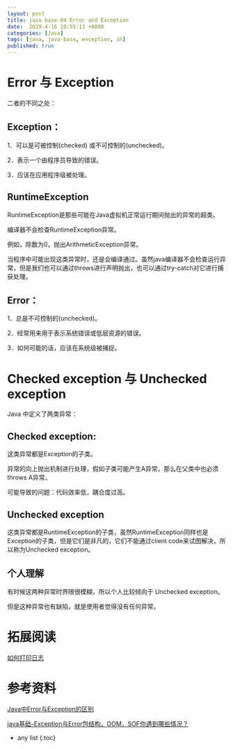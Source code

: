 ```yaml
---
layout: post
title: java base-04 Error and Exception
date:  2019-4-16 10:55:13 +0800
categories: [Java]
tags: [java, java-base, exception, sh]
published: true
---
```


# Error 与 Exception

二者的不同之处：

## Exception：

1．可以是可被控制(checked) 或不可控制的(unchecked)。

2．表示一个由程序员导致的错误。

3．应该在应用程序级被处理。

## RuntimeException

RuntimeException是那些可能在Java虚拟机正常运行期间抛出的异常的超类。

编译器不会检查RuntimeException异常。

例如，除数为0，抛出ArithmeticException异常。

当程序中可能出现这类异常时，还是会编译通过。虽然java编译器不会检查运行异常，但是我们也可以通过throws进行声明抛出，也可以通过try-catch对它进行捕获处理。

## Error：

1．总是不可控制的(unchecked)。

2．经常用来用于表示系统错误或低层资源的错误。

3．如何可能的话，应该在系统级被捕捉。

# Checked exception 与 Unchecked exception

Java 中定义了两类异常：

## Checked exception: 

这类异常都是Exception的子类。

异常的向上抛出机制进行处理，假如子类可能产生A异常，那么在父类中也必须throws A异常。

可能导致的问题：代码效率低，耦合度过高。

## Unchecked exception

这类异常都是RuntimeException的子类，虽然RuntimeException同样也是Exception的子类，但是它们是非凡的，它们不能通过client code来试图解决，所以称为Unchecked exception。

## 个人理解

有时候这两种异常时界限很模糊，所以个人比较倾向于 Unchecked exception。

但是这种异常也有缺陷，就是使用者觉得没有任何异常。

# 拓展阅读

[如何打印日志]()

# 参考资料

[Java中Error与Exception的区别](https://blog.csdn.net/min996358312/article/details/65729617)

[java基础-Exception与Error包结构，OOM，SOF你遇到哪些情况？](https://www.jianshu.com/p/93385acb1e5d)

* any list
{:toc}